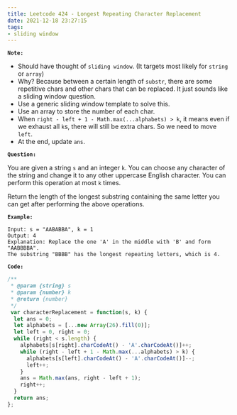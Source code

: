 ```yaml
---
title: Leetcode 424 - Longest Repeating Character Replacement
date: 2021-12-18 23:27:15
tags:
- sliding window
---
```

**`Note:`**
- Should have thought of `sliding window`. (It targets most likely for `string` or `array`)
- Why? Because between a certain length of `substr`, there are some repetitive chars and other chars that can be replaced. It just sounds like a sliding window question.
- Use a generic sliding window template to solve this.
- Use an array to store the number of each char.
- When `right - left + 1 - Math.max(...alphabets) > k`, it means even if we exhaust all `k`s, there will still be extra chars. So we need to move `left`.
- At the end, update `ans`.

**`Question:`**

You are given a string `s` and an integer `k`. You can choose any character of the string and change it to any other uppercase English character. You can perform this operation at most `k` times.

Return the length of the longest substring containing the same letter you can get after performing the above operations.

**`Example:`**
```
Input: s = "AABABBA", k = 1
Output: 4
Explanation: Replace the one 'A' in the middle with 'B' and form "AABBBBA".
The substring "BBBB" has the longest repeating letters, which is 4.
```

**`Code:`**
```javascript
/**
 * @param {string} s
 * @param {number} k
 * @return {number}
 */
 var characterReplacement = function(s, k) {
  let ans = 0;
  let alphabets = [...new Array(26).fill(0)];
  let left = 0, right = 0;
  while (right < s.length) {
    alphabets[s[right].charCodeAt() - 'A'.charCodeAt()]++;
    while (right - left + 1 - Math.max(...alphabets) > k) {
      alphabets[s[left].charCodeAt() - 'A'.charCodeAt()]--;
      left++;
    }
    ans = Math.max(ans, right - left + 1);
    right++;
  }
  return ans;
};
```